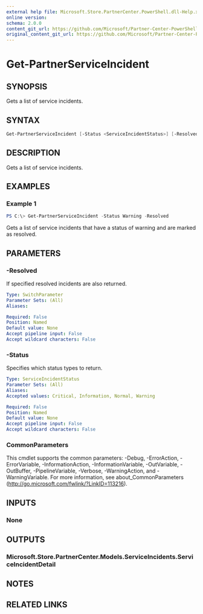 ```yaml
---
external help file: Microsoft.Store.PartnerCenter.PowerShell.dll-Help.xml
online version:
schema: 2.0.0
content_git_url: https://github.com/Microsoft/Partner-Center-PowerShell/blob/master/docs/help/Get-PartnerServiceIncident.md 
original_content_git_url: https://github.com/Microsoft/Partner-Center-PowerShell/blob/master/docs/help/Get-PartnerServiceIncident.md
---
```


# Get-PartnerServiceIncident

## SYNOPSIS
Gets a list of service incidents.

## SYNTAX

```powershell
Get-PartnerServiceIncident [-Status <ServiceIncidentStatus>] [-Resolved] [<CommonParameters>]
```

## DESCRIPTION
Gets a list of service incidents.

## EXAMPLES

### Example 1
```powershell
PS C:\> Get-PartnerServiceIncident -Status Warning -Resolved
```

Gets a list of service incidents that have a status of warning and are marked as resolved.

## PARAMETERS

### -Resolved
If specified resolved incidents are also returned.

```yaml
Type: SwitchParameter
Parameter Sets: (All)
Aliases:

Required: False
Position: Named
Default value: None
Accept pipeline input: False
Accept wildcard characters: False
```

### -Status
Specifies which status types to return.

```yaml
Type: ServiceIncidentStatus
Parameter Sets: (All)
Aliases:
Accepted values: Critical, Information, Normal, Warning

Required: False
Position: Named
Default value: None
Accept pipeline input: False
Accept wildcard characters: False
```

### CommonParameters
This cmdlet supports the common parameters: -Debug, -ErrorAction, -ErrorVariable, -InformationAction, -InformationVariable, -OutVariable, -OutBuffer, -PipelineVariable, -Verbose, -WarningAction, and -WarningVariable. For more information, see about_CommonParameters (http://go.microsoft.com/fwlink/?LinkID=113216).

## INPUTS

### None

## OUTPUTS

### Microsoft.Store.PartnerCenter.Models.ServiceIncidents.ServiceIncidentDetail

## NOTES

## RELATED LINKS
